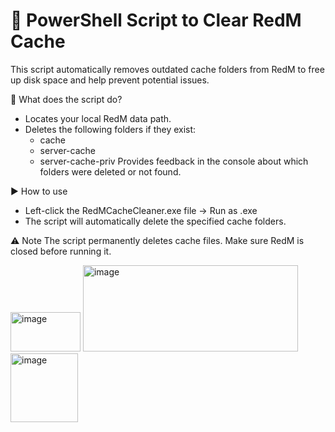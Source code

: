 # 🔧 PowerShell Script to Clear RedM Cache

This script automatically removes outdated cache folders from RedM to free up disk space and help prevent potential issues.

🧾 What does the script do?
- Locates your local RedM data path.
- Deletes the following folders if they exist:
  - cache
  - server-cache
  - server-cache-priv
Provides feedback in the console about which folders were deleted or not found.


▶️ How to use
- Left-click the RedMCacheCleaner.exe file → Run as .exe
- The script will automatically delete the specified cache folders.

⚠️ Note
The script permanently deletes cache files. Make sure RedM is closed before running it.

<img width="112" height="63" alt="image" src="https://github.com/user-attachments/assets/dc5ebe85-a986-4e67-95bc-9db9e0c90469" /> <img width="344" height="138" alt="image" src="https://github.com/user-attachments/assets/495fdea3-bb7a-4101-b76d-36980828ce58" /> <img width="108" height="110" alt="image" src="https://github.com/user-attachments/assets/27ed81e5-d2fd-4a27-bc9e-148e741ff44c" />


